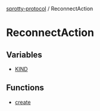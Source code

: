 
[sprotty-protocol](../globals) / ReconnectAction

# ReconnectAction

## Variables

- [KIND](../ReconnectAction.Variable.KIND)

## Functions

- [create](../ReconnectAction.Function.create)
